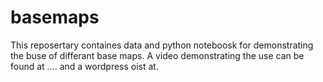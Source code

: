# basemaps
This reposertary containes data and python noteboosk for demonstrating the buse of differant base maps. A video demonstrating the use can be found at .... and a wordpress oist at.
